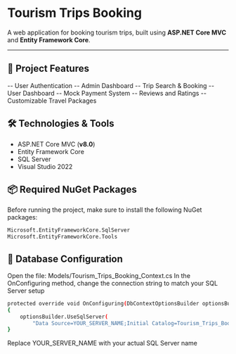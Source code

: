 # Tourism Trips Booking

A web application for booking tourism trips, built using **ASP.NET Core MVC** and **Entity Framework Core**.

---
## 📌 Project Features
-- User Authentication
-- Admin Dashboard
-- Trip Search & Booking
-- User Dashboard
-- Mock Payment System
-- Reviews and Ratings
-- Customizable Travel Packages

## 🛠️ Technologies & Tools
- ASP.NET Core MVC (**v8.0**)
- Entity Framework Core
- SQL Server
- Visual Studio 2022


## 📦 Required NuGet Packages
Before running the project, make sure to install the following NuGet packages:

```bash
Microsoft.EntityFrameworkCore.SqlServer
Microsoft.EntityFrameworkCore.Tools
```
## 🔧 Database Configuration
Open the file:
Models/Tourism_Trips_Booking_Context.cs
In the OnConfiguring method, change the connection string to match your SQL Server setup
```bash
protected override void OnConfiguring(DbContextOptionsBuilder optionsBuilder)
{
    optionsBuilder.UseSqlServer(
        "Data Source=YOUR_SERVER_NAME;Initial Catalog=Tourism_Trips_Booking;Integrated Security=True;Encrypt=False;Trust Server Certificate=True");
}
```
Replace YOUR_SERVER_NAME with your actual SQL Server name









